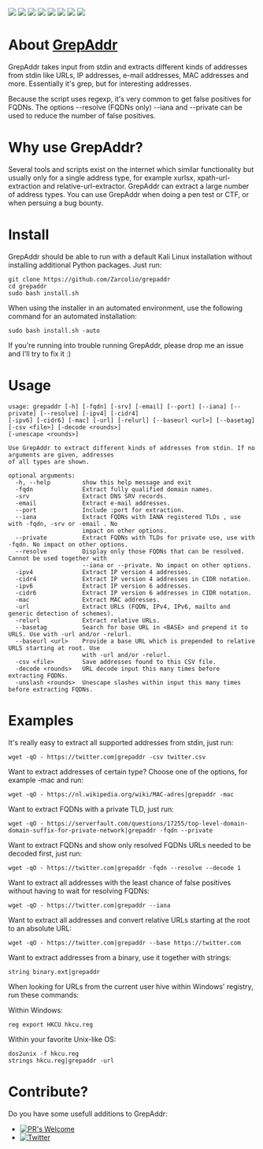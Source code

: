 ![](https://img.shields.io/github/license/Zarcolio/grepaddr) ![](https://badges.pufler.dev/visits/Zarcolio/grepaddr) ![](https://img.shields.io/github/stars/Zarcolio/grepaddr) ![](https://img.shields.io/github/forks/Zarcolio/grepaddr) ![](https://img.shields.io/github/issues/Zarcolio/grepaddr) ![](https://img.shields.io/github/issues-closed-raw/Zarcolio/grepaddr) ![](https://img.shields.io/github/issues-pr/Zarcolio/grepaddr) ![](https://img.shields.io/github/issues-pr-closed-raw/Zarcolio/grepaddr)

# About [GrepAddr](https://github.com/Zarcolio/grepaddr) 
GrepAddr takes input from stdin and extracts different kinds of addresses from stdin like URLs, IP addresses, e-mail addresses, MAC addresses and more. Essentially it's grep, but for interesting addresses. 

Because the script uses regexp, it's very common to get false positives for FQDNs.
The options --resolve (FQDNs only) --iana and --private can be used to reduce the number of false positives.

# Why use GrepAddr?
Several tools and scripts exist on the internet which similar functionality but usually only for a single address type, for example xurlsx, xpath-url-extraction and relative-url-extractor. GrepAddr can extract a large number of address types. You can use GrepAddr when doing a pen test or CTF, or when persuing a bug bounty.

# Install
GrepAddr should be able to run with a default Kali Linux installation without installing additional Python packages. 
Just run:
```
git clone https://github.com/Zarcolio/grepaddr
cd grepaddr
sudo bash install.sh
```
When using the installer in an automated environment, use the following command for an automated installation:
```
sudo bash install.sh -auto
```

If you're running into trouble running GrepAddr, please drop me an issue and I'll try to fix it :)

# Usage
```
usage: grepaddr [-h] [-fqdn] [-srv] [-email] [--port] [--iana] [--private] [--resolve] [-ipv4] [-cidr4]
[-ipv6] [-cidr6] [-mac] [-url] [-relurl] [--baseurl <url>] [--basetag] [-csv <file>] [-decode <rounds>] 
[-unescape <rounds>]

Use GrepAddr to extract different kinds of addresses from stdin. If no arguments are given, addresses
of all types are shown.

optional arguments:
  -h, --help         show this help message and exit
  -fqdn              Extract fully qualified domain names.
  -srv               Extract DNS SRV records.
  -email             Extract e-mail addresses.
  --port             Include :port for extraction.
  --iana             Extract FQDNs with IANA registered TLDs , use with -fqdn, -srv or -email . No
                     impact on other options.
  --private          Extract FQDNs with TLDs for private use, use with -fqdn. No impact on other options.
  --resolve          Display only those FQDNs that can be resolved. Cannot be used together with
                     --iana or --private. No impact on other options.
  -ipv4              Extract IP version 4 addresses.
  -cidr4             Extract IP version 4 addresses in CIDR notation.
  -ipv6              Extract IP version 6 addresses.
  -cidr6             Extract IP version 6 addresses in CIDR notation.
  -mac               Extract MAC addresses.
  -url               Extract URLs (FQDN, IPv4, IPv6, mailto and generic detection of schemes).
  -relurl            Extract relative URLs.
  --basetag          Search for base URL in <BASE> and prepend it to URLS. Use with -url and/or -relurl.
  --baseurl <url>    Provide a base URL which is prepended to relative URLS starting at root. Use
                     with -url and/or -relurl.
  -csv <file>        Save addresses found to this CSV file.
  -decode <rounds>   URL decode input this many times before extracting FQDNs.
  -unslash <rounds>  Unescape slashes within input this many times before extracting FQDNs.
```
# Examples
It's really easy to extract all supported addresses from stdin, just run:
```
wget -qO - https://twitter.com|grepaddr -csv twitter.csv
```
Want to extract addresses of certain type? Choose one of the options, for example -mac and run:
```
wget -qO - https://nl.wikipedia.org/wiki/MAC-adres|grepaddr -mac
```
Want to extract FQDNs with a private TLD, just run:
```
wget -qO - https://serverfault.com/questions/17255/top-level-domain-domain-suffix-for-private-network|grepaddr -fqdn --private
```
Want to extract FQDNs and show only resolved FQDNs URLs needed to be decoded first, just run:
```
wget -qO - https://twitter.com|grepaddr -fqdn --resolve --decode 1
```
Want to extract all addresses with the least chance of false positives without having to wait for resolving FQDNs:
```
wget -qO - https://twitter.com|grepaddr --iana
```
Want to extract all addresses and convert relative URLs starting at the root to an absolute URL:
```
wget -qO - https://twitter.com|grepaddr --base https://twitter.com
```
Want to extract addresses from a binary, use it together with strings:
```
string binary.ext|grepaddr
```
When looking for URLs from the current user hive within Windows' registry, run these commands:

Within Windows:
```
reg export HKCU hkcu.reg
```
Within your favorite Unix-like OS:
```
dos2unix -f hkcu.reg
strings hkcu.reg|grepaddr -url
```

# Contribute?
Do you have some usefull additions to GrepAddr:

* [![PR's Welcome](https://img.shields.io/badge/PRs-welcome-brightgreen.svg?style=flat)](https://github.com/Zarcolio/grepaddr/pulls) 
* [![Twitter](https://img.shields.io/twitter/url/https/twitter.com/zarcolio.svg?style=social&label=Contact%20me)](https://twitter.com/zarcolio)
